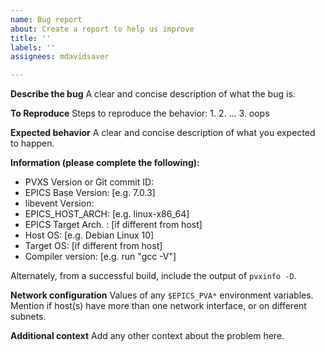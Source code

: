 ```yaml
---
name: Bug report
about: Create a report to help us improve
title: ''
labels: ''
assignees: mdavidsaver

---
```


**Describe the bug**
A clear and concise description of what the bug is.

**To Reproduce**
Steps to reproduce the behavior:
1. 
2. ...
3. oops

**Expected behavior**
A clear and concise description of what you expected to happen.

**Information (please complete the following):**
 - PVXS Version or Git commit ID:
 - EPICS Base Version: [e.g. 7.0.3]
 - libevent Version:
 - EPICS_HOST_ARCH: [e.g. linux-x86_64]
 - EPICS Target Arch. : [if different from host]
 - Host OS: [e.g. Debian Linux 10]
 - Target OS: [if different from host]
 - Compiler version: [e.g. run "gcc -V"]

Alternately, from a successful build, include the output of `pvxinfo -D`.

**Network configuration**
Values of any `$EPICS_PVA*` environment variables.
Mention if host(s) have more than one network interface, or on different subnets.

**Additional context**
Add any other context about the problem here.
